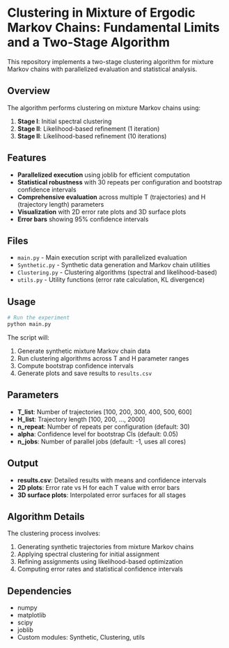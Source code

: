 # Clustering in Mixture of Ergodic Markov Chains: Fundamental Limits and a Two-Stage Algorithm

This repository implements a two-stage clustering algorithm for mixture Markov chains with parallelized evaluation and statistical analysis.

## Overview

The algorithm performs clustering on mixture Markov chains using:
1. **Stage I**: Initial spectral clustering
2. **Stage II**: Likelihood-based refinement (1 iteration)
3. **Stage II**: Likelihood-based refinement (10 iterations)

## Features

- **Parallelized execution** using joblib for efficient computation
- **Statistical robustness** with 30 repeats per configuration and bootstrap confidence intervals
- **Comprehensive evaluation** across multiple T (trajectories) and H (trajectory length) parameters
- **Visualization** with 2D error rate plots and 3D surface plots
- **Error bars** showing 95% confidence intervals

## Files

- `main.py` - Main execution script with parallelized evaluation
- `Synthetic.py` - Synthetic data generation and Markov chain utilities
- `Clustering.py` - Clustering algorithms (spectral and likelihood-based)
- `utils.py` - Utility functions (error rate calculation, KL divergence)

## Usage

```python
# Run the experiment
python main.py
```

The script will:
1. Generate synthetic mixture Markov chain data
2. Run clustering algorithms across T and H parameter ranges
3. Compute bootstrap confidence intervals
4. Generate plots and save results to `results.csv`

## Parameters

- **T_list**: Number of trajectories [100, 200, 300, 400, 500, 600]
- **H_list**: Trajectory length [100, 200, ..., 2000]
- **n_repeat**: Number of repeats per configuration (default: 30)
- **alpha**: Confidence level for bootstrap CIs (default: 0.05)
- **n_jobs**: Number of parallel jobs (default: -1, uses all cores)

## Output

- **results.csv**: Detailed results with means and confidence intervals
- **2D plots**: Error rate vs H for each T value with error bars
- **3D surface plots**: Interpolated error surfaces for all stages

## Algorithm Details

The clustering process involves:
1. Generating synthetic trajectories from mixture Markov chains
2. Applying spectral clustering for initial assignment
3. Refining assignments using likelihood-based optimization
4. Computing error rates and statistical confidence intervals

## Dependencies

- numpy
- matplotlib
- scipy
- joblib
- Custom modules: Synthetic, Clustering, utils
